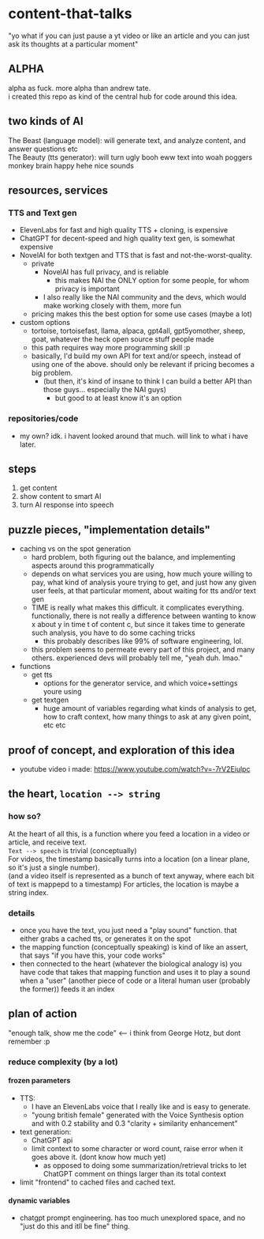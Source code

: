 # content-that-talks
"yo what if you can just pause a yt video or like an article and you can just ask its thoughts at a particular moment"

## ALPHA
alpha as fuck. more alpha than andrew tate.  
i created this repo as kind of the central hub for code around this idea.  

## two kinds of AI
The Beast  (language model):  will generate text, and analyze content, and answer questions etc  
The Beauty  (tts generator):  will turn ugly booh eww text into woah poggers monkey brain happy hehe nice sounds  

## resources, services

### TTS and Text gen
- ElevenLabs for fast and high quality TTS + cloning, is expensive
- ChatGPT for decent-speed and high quality text gen, is somewhat expensive
- NovelAI for both textgen and TTS that is fast and not-the-worst-quality.
  - private
    - NovelAI has full privacy, and is reliable
      - this makes NAI the ONLY option for some people, for whom privacy is important
    - I also really like the NAI community and the devs, which would make working closely with them, more fun
  - pricing makes this the best option for some use cases  (maybe a lot)
- custom options
  - tortoise, tortoisefast, llama, alpaca, gpt4all, gpt5yomother, sheep, goat, whatever the heck open source stuff people made
  - this path requires way more programming skill  :p
  - basically, I'd build my own API for text and/or speech, instead of using one of the above. should only be relevant if pricing becomes a big problem.
    - (but then, it's kind of insane to think I can build a better API than those guys... especially the NAI guys)
      - but good to at least know it's an option

### repositories/code
- my own? idk. i havent looked around that much. will link to what i have later.

## steps
1) get content
2) show content to smart AI
3) turn AI response into speech

## puzzle pieces, "implementation details"
- caching vs on the spot generation
  - hard problem, both figuring out the balance, and implementing aspects around this programmatically
  - depends on what services you are using, how much youre willing to pay, what kind of analysis youre trying to get, and just how any given user feels, at that particular moment, about waiting for tts and/or text gen
  - TIME is really what makes this difficult. it complicates everything. functionally, there is not really a difference between wanting to know x about y in time t of content c, but since it takes time to generate such analysis, you have to do some caching tricks
    - this probably describes like 99% of software engineering, lol.
  - this problem seems to permeate every part of this project, and many others. experienced devs will probably tell me, "yeah duh. lmao."
- functions
  - get tts
    - options for the generator service, and which voice+settings youre using
  - get textgen
    - huge amount of variables regarding what kinds of analysis to get, how to craft context, how many things to ask at any given point, etc etc

## proof of concept, and exploration of this idea
- youtube video i made: https://www.youtube.com/watch?v=-7rV2Eiulpc

## the heart, `location --> string`
### how so?
  At the heart of all this, is a function where you feed a location in a video or article, and receive text.  
  `Text --> speech` is trivial (conceptually)  
  For videos, the timestamp basically turns into a location (on a linear plane, so it's just a single number).  
    (and a video itself is represented as a bunch of text anyway, where each bit of text is mappepd to a timestamp)
  For articles, the location is maybe a string index.
### details
  - once you have the text, you just need a "play sound" function. that either grabs a cached tts, or generates it on the spot  
  - the mapping function (conceptually speaking) is kind of like an assert, that says "if you have this, your code works"  
  - then connected to the heart (whatever the biological analogy is) you have code that takes that mapping function and uses it to play a sound when a "user" (another piece of code or a literal human user (probably the former)) feeds it an index

## plan of action
"enough talk, show me the code"  <-- i think from George Hotz, but dont remember :p  

### reduce complexity (by a lot)
#### frozen parameters
- TTS:
  + I have an ElevenLabs voice that I really like and is easy to generate.
  + "young british female" generated with the Voice Synthesis option and with 0.2 stability and 0.3 "clarity + similarity enhancement"
- text generation:
  + ChatGPT api
  + limit context to some character or word count, raise error when it goes above it. (dont know how much yet)
    - as opposed to doing some summarization/retrieval tricks to let ChatGPT comment on things larger than its total context
- limit "frontend" to cached files and cached text.
#### dynamic variables
- chatgpt prompt engineering. has too much unexplored space, and no "just do this and itll be fine" thing.



